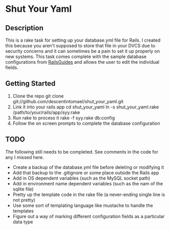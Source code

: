 Shut Your Yaml
==============

Description
-----------
This is a rake task for setting up your database.yml file for Rails.  I created this because you aren't 
supposed to store that file in your DVCS due to security concerns and it can sometimes be a pain to set 
it up properly on new systems.  This task comes complete with the sample database configurations from
[RailsGuides](http://guides.rubyonrails.org/getting_started.html) and allows the user to edit the 
individual fields.

Getting Started
---------------
1. Clone the repo
    git clone git://github.com/descentintomael/shut_your_yaml.git
2. Link it into your rails app
    cd shut_your_yaml
    ln -s shut_your_yaml.rake /path/to/your/rails/app/syy.rake
3. Run rake to process it
    rake -f syy.rake db:config
4. Follow the on screen prompts to complete the database configuration

TODO
----
The following still needs to be completed.  See comments in the code for any I missed here.
* Create a backup of the database.yml file before deleting or modifying it
* Add that backup to the .gitignore or some place outside the Rails app
* Add in OS dependent variables (such as the MySQL socket path)
* Add in environment name dependent variables (such as the nam of the sqlite file)
* Pretty up the template code in the rake file (a never-ending single line is not pretty)
* Use some sort of templating language like mustache to handle the templates
* Figure out a way of marking different configuration fields as a particular data type
